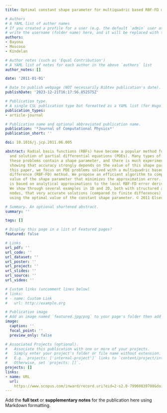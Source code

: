 ```yaml
---
title: Optimal constant shape parameter for multiquadric based RBF-FD method

# Authors
# A YAML list of author names
# If you created a profile for a user (e.g. the default `admin` user at `content/authors/admin/`), 
# write the username (folder name) here, and it will be replaced with their full name and linked to their profile.
authors:
- Bayona
- Moscoso
- Kindelan

# Author notes (such as 'Equal Contribution')
# A YAML list of notes for each author in the above `authors` list
author_notes: []

date: '2011-01-01'

# Date to publish webpage (NOT necessarily Bibtex publication's date).
publishDate: '2023-12-21T16:17:56.852575Z'

# Publication type.
# A single CSL publication type but formatted as a YAML list (for Hugo requirements).
publication_types:
- article-journal

# Publication name and optional abbreviated publication name.
publication: '*Journal of Computational Physics*'
publication_short: ''

doi: 10.1016/j.jcp.2011.06.005

abstract: Radial basis functions (RBFs) have become a popular method for interpolation
  and solution of partial differential equations (PDEs). Many types of RBFs used in
  these problems contain a shape parameter, and there is much experimental evidence
  showing that accuracy strongly depends on the value of this shape parameter. In
  this paper, we focus on PDE problems solved with a multiquadric based RBF finite
  difference (RBF-FD) method. We propose an efficient algorithm to compute the optimal
  value of the shape parameter that minimizes the approximation error. The algorithm
  is based on analytical approximations to the local RBF-FD error derived in [1].
  We show through several examples in 1D and 2D, both with structured and unstructured
  nodes, that very accurate solutions (compared to finite differences) can be achieved
  using the optimal value of the constant shape parameter. © 2011 Elsevier Inc.

# Summary. An optional shortened abstract.
summary: ''

tags: []

# Display this page in a list of Featured pages?
featured: false

# Links
url_pdf: ''
url_code: ''
url_dataset: ''
url_poster: ''
url_project: ''
url_slides: ''
url_source: ''
url_video: ''

# Custom links (uncomment lines below)
# links:
# - name: Custom Link
#   url: http://example.org

# Publication image
# Add an image named `featured.jpg/png` to your page's folder then add a caption below.
image:
  caption: ''
  focal_point: ''
  preview_only: false

# Associated Projects (optional).
#   Associate this publication with one or more of your projects.
#   Simply enter your project's folder or file name without extension.
#   E.g. `projects: ['internal-project']` links to `content/project/internal-project/index.md`.
#   Otherwise, set `projects: []`.
projects: []
links:
- name: URL
  url: 
    https://www.scopus.com/inward/record.uri?eid=2-s2.0-79960839708&doi=10.1016%2fj.jcp.2011.06.005&partnerID=40&md5=9c495252f468cae62dd845a2a8e0c1bb
---
```


Add the **full text** or **supplementary notes** for the publication here using Markdown formatting.
